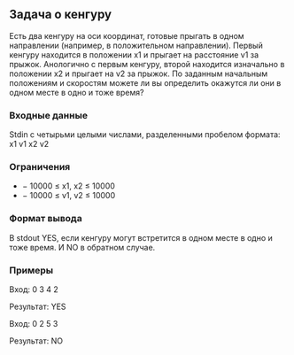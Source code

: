 Задача о кенгуру
----------------

Есть два кенгуру на оси координат, готовые прыгать в одном направлении (например, в
положительном направлении). Первый кенгуру находится в положении x1 и прыгает на
расстояние v1 за прыжок. Анологично с первым кенгуру, второй находится изначально в
положении x2 и прыгает на v2 за прыжок. По заданным начальным положениям и
скоростям можете ли вы определить окажутся ли они в одном месте в одно и тоже время?

### Входные данные​

Stdin с четырьми целыми числами, разделенными пробелом формата: x1 v1 x2 v2

### Ограничения​

* − 10000 ≤ x1, x2 ≤ 10000
* − 10000 ≤ v1, v2 ≤ 10000

### Формат вывода​

В stdout YES, если кенгуру могут встретится в одном месте в одно и тоже время. И NO в
обратном случае.

### Примеры​

Вход: 0 3 4 2

Результат: YES

Вход: 0 2 5 3

Результат: NO